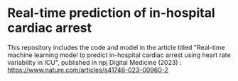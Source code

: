 # Real-time prediction of in-hospital cardiac arrest

This repository includes the code and model in the article titled "Real-time machine learning model to predict in-hospital cardiac arrest using heart rate variability in ICU", published in npj Digital Medicine (2023) : https://www.nature.com/articles/s41746-023-00960-2
